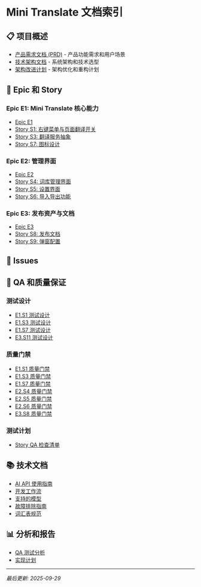 # Mini Translate 文档索引

## 📋 项目概述
- [产品需求文档 (PRD)](./prd.md) - 产品功能需求和用户场景
- [技术架构文档](./TECHNICAL_ARCHITECTURE.md) - 系统架构和技术选型
- [架构改进计划](./ARCHITECTURE_IMPROVEMENTS.md) - 架构优化和重构计划

## 🎯 Epic 和 Story
### Epic E1: Mini Translate 核心能力
- [Epic E1](./epics/epic-e1-mini-translate-core.md)
- [Story S1: 右键菜单与页面翻译开关](./stories/story-s1-context-menu.md)
- [Story S3: 翻译服务抽象](./stories/story-s3-translation-service.md)
- [Story S7: 图标设计](./stories/story-s7-icon.md)

### Epic E2: 管理界面
- [Epic E2](./epics/epic-e2-management-ui.md)
- [Story S4: 词库管理界面](./stories/story-s4-vocabulary-ui.md)
- [Story S5: 设置界面](./stories/story-s5-settings-ui.md)
- [Story S6: 导入导出功能](./stories/story-s6-import-export.md)

### Epic E3: 发布资产与文档
- [Epic E3](./epics/epic-e3-assets-docs.md)
- [Story S8: 发布文档](./stories/story-s8-release-docs.md)
- [Story S9: 弹窗配置](./stories/story-s9-popup-config.md)

## 🐛 Issues

## 🧪 QA 和质量保证
### 测试设计
- [E1.S1 测试设计](./qa/assessments/e1.s1-test-design-20250919.md)
- [E1.S3 测试设计](./qa/assessments/e1.s3-test-design-20250918.md)
- [E1.S7 测试设计](./qa/assessments/e1.s7-test-design-20250918.md)
- [E3.S11 测试设计](./qa/assessments/e3.s11-test-design-20250929.md)

### 质量门禁
- [E1.S1 质量门禁](./qa/gates/e1.s1-context-menu.yml)
- [E1.S3 质量门禁](./qa/gates/e1.s3-translation-service.yml)
- [E1.S7 质量门禁](./qa/gates/e1.s7-icon.yml)
- [E2.S4 质量门禁](./qa/gates/e2.s4-vocabulary-ui.yml)
- [E2.S5 质量门禁](./qa/gates/e2.s5-settings-ui.yml)
- [E2.S6 质量门禁](./qa/gates/e2.s6-import-export.yml)
- [E3.S8 质量门禁](./qa/gates/e3.s8-release-docs.yml)

### 测试计划
- [Story QA 检查清单](./qa/story-qa-checklist.md)

## 📚 技术文档
- [AI API 使用指南](./AI_API_USAGE.md)
- [开发工作流](./DEVELOPMENT_WORKFLOW.md)
- [支持的模型](./SUPPORTED_MODELS.md)
- [故障排除指南](./TROUBLESHOOTING.md)
- [词汇表规范](./vocabulary-spec.md)

## 📊 分析和报告
- [QA 测试分析](./QA_TEST_ANALYSIS.md)
- [实现计划](./IMPLEMENTATION_PLAN.md)

---
*最后更新: 2025-09-29*
